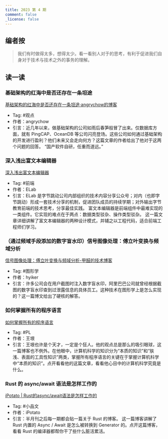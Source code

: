 ```yaml
---
title: 2023 第 4 期
comment: false
_license: false
---
```


## 编者按

> 我们有时做得太多，想得太少。看一看别人对于的思考，有利于促进我们自身对于技术与技术之外的事务的理解。

## 读一读

### 基础架构的红海中是否还存在一条坦途

[基础架构的红海中是否还存在一条坦途·angrychow的博客](https://angrychow.github.io/angrychow-blog/2023/04/16/%E6%91%A9%E8%A5%BF%E5%88%86%E6%B5%B7%EF%BC%9A%E6%95%B0%E6%8D%AE%E5%BA%93%E7%9A%84%E7%BA%A2%E6%B5%B7%E4%B8%AD%E6%98%AF%E5%90%A6%E8%BF%98%E5%AD%98%E5%9C%A8%E4%B8%80%E6%9D%A1%E5%9D%A6%E9%80%94/)

- Tag: #观点 
- 作者：angrychow
- 引言：近几年以来，做基础架构的公司如雨后春笋般冒了出来。仅数据库方面，就有 PingCAP、OceanDB 等公司闪亮登场。这些公司如何通过基础架构的开发进行盈利？他们未来又会走向何方？这篇文章的作者给出了他对于这两个问题的回答。
“国产软件自研，任重而道远。”

### 深入浅出富文本编辑器

[深入浅出富文本编辑器](https://mp.weixin.qq.com/s?__biz=MzkxNTIwMzU5OQ==&mid=2247494804&idx=1&sn=66953b9aeb15491c636e5a677fb3f994&chksm=c1601ff4f61796e285ed58974cc1d51b02695b4054db150a0a02deebedaef5db28fbb0609f4a&mpshare=1&scene=23&srcid=0421VwFaO2f6Hbcg9D59uEqq&sharer_sharetime=1682082332916&sharer_shareid=39eb9708e014efe369ca04899a675053#rd)

- Tag: #前端 
- 作者：ELab
- 引言：ELab 是字节跳动公司内部组织的技术内容分享公众号；对内（也即字节跳动）形成一套技术分享的机制，促进团队成员的持续学期；对外输出字节教育前端的技术思考，分享最佳实践。
富文本编辑器是前端组件中最难实现的一类组件。它实现的难点在于两点：数据类型驳杂、操作类型驳杂。
这一篇文章详细讲解了富文本编辑器的两种设计模式，并辅之以工程代码，适合前端工程师们学习。

### （通过频域手段添加的数字盲水印）信号图像处理：傅立叶变换与频域分析

[信号图像处理：傅立叶变换与频域分析-甲醛的技术博客](https://hyiker.com/2022/02/24/%E4%BF%A1%E5%8F%B7%E5%9B%BE%E5%83%8F%E5%A4%84%E7%90%86%EF%BC%9A%E5%82%85%E7%AB%8B%E5%8F%B6%E5%8F%98%E6%8D%A2%E4%B8%8E%E9%A2%91%E5%9F%9F%E5%88%86%E6%9E%90/)

- Tag: #图形学 
- 作者：hyiker
- 引言：许多公司会在用户截图时注入数字盲水印，阿里巴巴公司就曾经根据截图的数字盲水印查到过泄露信息的具体员工。这种技术在图形学上是怎么实现的？这一篇博文给出了硬核的解答。

### 如何掌握所有的程序语言

[如何掌握所有的程序语言](https://www.yinwang.org/blog-cn/2017/07/06/master-pl)

- Tag: #PL 
- 作者：王垠
- 引言：王垠也许是个天才，一定是个狂人。他的观点总是那么的吸引眼球，这一篇博客也不例外。在他眼中，计算机科学的知识分为“本质的知识”和“肤浅、表面的工具性知识”两类，掌握所有程序语言的关键在于掌握计算机科学中“本质的知识”。点开看看他的这篇文章，看看他心目中的计算机科学究竟是什么。

### Rust 的 async/await 语法是怎样工作的

[iPotato \| Rust的async/await语法是怎样工作的](https://ipotato.me/article/70)

- Tag: #小品文 
- 作者：iPotato
- 引言：半月刊之后每一期都会贴一篇关于 Rust 的博客。
这一篇博客讲解了 Rust 内置的 Async / Await 是怎么被转换到 Generator 的。点开这篇博客，看看 Rust 的编译器都帮你干了些什么脏活累活。

